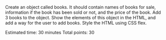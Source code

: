 Create an object called books. It should contain names of books for sale, information if the book has been sold or not, and the price of the book. Add 3 books to the object. Show the elements of this object in the HTML, and add a way for the user to add books. Style the HTML using CSS flex.

Estimated time: 30 minutes
Total points: 30